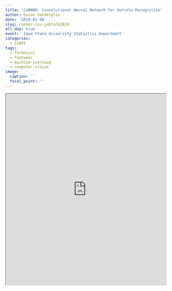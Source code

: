 ```yaml
---
title: 'CoNNOR: Convolutional Neural Network for Outsole Recognition'
author: Susan Vanderplas
date: '2019-02-08'
slug: connor-isu-jobtalk2019
all_day: true
event: 'Iowa State University Statistics Department'
categories:
  - CSAFE
tags:
  - forensics
  - footwear
  - machine-learning
  - computer-vision
image:
  caption: ''
  focal_point: ''
---
```


<iframe src="https://srvanderplas.github.io/Presentations/JobTalks/2019-ISU-ForensicsTT/20190129-DeptSeminar.html" height="600px" width = "100%"/>
 
